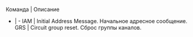Команда | Описание
- | -
IAM | Initial Address Message. Начальное адресное сообщение.
GRS | Circuit group reset. Сброс группы каналов.

